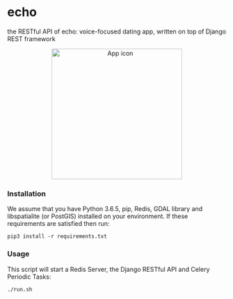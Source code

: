 # echo

the RESTful API of echo: voice-focused dating app, written on top of Django REST framework

<p align="center">
  <img src="https://i.imgur.com/BXRSW6g.png" alt="App icon" height="300px"/>
</p>

### Installation

We assume that you have Python 3.6.5, pip, Redis, GDAL library and libspatialite (or PostGIS) installed on your environment. If these requirements are satisfied then run:

```Shell
pip3 install -r requirements.txt
```

### Usage

This script will start a Redis Server, the Django RESTful API and Celery Periodic Tasks:

```Shell
./run.sh
```
